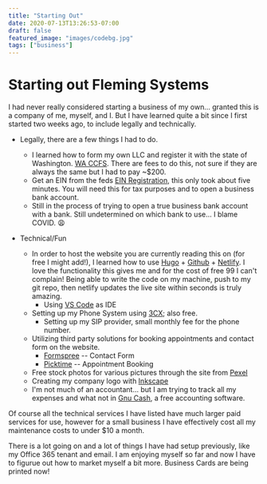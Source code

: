 ```yaml
---
title: "Starting Out"
date: 2020-07-13T13:26:53-07:00
draft: false
featured_image: "images/codebg.jpg"
tags: ["business"]
---
```


# Starting out Fleming Systems

I had never really considered starting a business of my own... granted this is a company of me, myself, and I. But I have learned quite a bit since I first started two weeks ago, to include legally and technically.

* Legally, there are a few things I had to do. 
    * I learned how to form my own LLC and register it with the state of Washington. [WA CCFS](https://ccfs.sos.wa.gov/). There are fees to do this, not sure if they are always the same but I had to pay ~$200. 
    * Get an EIN from the feds [EIN Registration](https://irs-ein-tax.com/?msclkid=35cc802735ab1079b634df2bf1d895ca&utm_source=bing&utm_medium=cpc&utm_campaign=EIN%20Grouping&utm_term=%2Bregister%20%2Bein&utm_content=EIN%20%23%20Register), this only took about five minutes. You will need this for tax purposes and to open a business bank account. 
    * Still in the process of trying to open a true business bank account with a bank. Still undetermined on which bank to use... I blame COVID. :weary:

* Technical/Fun
    * In order to host the website you are currently reading this on (for free I might add!), I learned how to use [Hugo](https://gohugo.io/) + [Github](https://github.com/) + [Netlify](https://www.netlify.com/). I love the functionality this gives me and for the cost of free 99 I can't complain! Being able to write the code on my machine, push to my git repo, then netlify updates the live site within seconds is truly amazing.
        * Using [VS Code](https://code.visualstudio.com/Download) as IDE 
    * Setting up my Phone System using [3CX](https://www.3cx.com/); also free. 
        * Setting up my SIP provider, small monthly fee for the phone number. 
    * Utilizing third party solutions for booking appointments and contact form on the website.
        * [Formspree](https://formspree.io/) -- Contact Form
        * [Picktime](https://www.picktime.com/) -- Appointment Booking
    * Free stock photos for various pictures through the site from [Pexel](https://www.pexels.com/)
    * Creating my company logo with [Inkscape](https://inkscape.org/release/inkscape-1.0/)
    * I'm not much of an accountant... but I am trying to track all my expenses and what not in [Gnu Cash](https://gnucash.org/), a free accounting software. 

Of course all the technical services I have listed have much larger paid services for use, however for a small business I have effectively cost all my maintenance costs to under $10 a month.

There is a lot going on and a lot of things I have had setup previously, like my Office 365 tenant and email. I am enjoying myself so far and now I have to figurue out how to market myself a bit more. Business Cards are being printed now!




